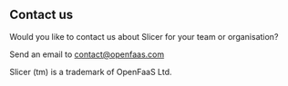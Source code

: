 ## Contact us

Would you like to contact us about Slicer for your team or organisation?

Send an email to [contact@openfaas.com](mailto:contact@openfaas.com)

Slicer (tm) is a trademark of OpenFaaS Ltd.
